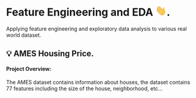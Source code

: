 # Feature Engineering and EDA <img src="https://raw.githubusercontent.com/ABSphreak/ABSphreak/master/gifs/Hi.gif" width="30px">.

Applying feature engineering and exploratory data analysis to various real world dataset.

## 💡 AMES Housing Price.


#### Project Overview:

The AMES dataset contains information about houses, the dataset contains 77 features including the size of the house, neighborhood, etc...
